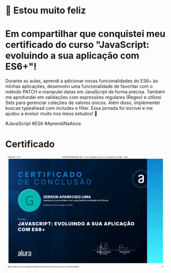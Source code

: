 # 🎉 Estou muito feliz 
# Em compartilhar que conquistei meu certificado do curso "JavaScript: evoluindo a sua aplicação com ES6+"! 
Durante as aulas, aprendi a adicionar novas funcionalidades do ES6+ às minhas aplicações, desenvolvi uma funcionalidade de favoritar com o método PATCH e manipulei datas em JavaScript de forma precisa. Também me aprofundei em validações com expressões regulares (Regex) e utilizei Sets para gerenciar coleções de valores únicos. Além disso, implementei buscas typeahead com includes e filter. Essa jornada foi incrível e me ajudou a evoluir muito nos meus estudos! 🚀

#JavaScript #ES6 #AprendiNaAlura

# Certificado
![Certificado](https://github.com/GersonAparecidoLima/JavaScript-ES6/blob/master/certificado.JPG)
